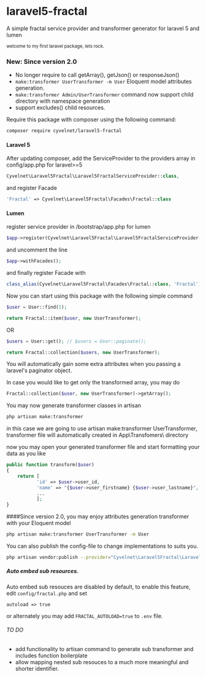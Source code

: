 # laravel5-fractal
A simple fractal service provider and transformer generator for laravel 5 and lumen

<sup>welcome to my first laravel package, lets rock.<sup>

### New: Since version 2.0
* No longer require to call getArray(), getJson() or responseJson()
* `make:transformer UserTransformer -m User` Eloquent model attributes generation.
* `make:transformer Admin/UserTransformer` command now support child directory with namespace generation
* support excludes() child resources.

Require this package with composer using the following command:

````bash
composer require cyvelnet/laravel5-fractal
````

#### Laravel 5

After updating composer, add the ServiceProvider to the providers array in config/app.php for laravel>=5

````php
Cyvelnet\Laravel5Fractal\Laravel5FractalServiceProvider::class,
````

and register Facade

````php
'Fractal' => Cyvelnet\Laravel5Fractal\Facades\Fractal::class
````

#### Lumen

register service provider in /bootstrap/app.php for lumen
    
````php    
$app->register(Cyvelnet\Laravel5Fractal\Laravel5FractalServiceProvider::class);
````

and uncomment the line

````php
$app->withFacades();
````

and finally register Facade with

````php
class_alias(Cyvelnet\Laravel5Fractal\Facades\Fractal::class, 'Fractal');
````


Now you can start using this package with the following simple command

````php
$user = User::find(1);

return Fractal::item($user, new UserTransformer);
````

OR

````php
$users = User::get(); // $users = User::paginate();

return Fractal::collection($users, new UserTransformer);
````

You will automatically gain some extra attributes when you passing a laravel's paginator object.

In case you would like to get only the transformed array, you may do

````php
Fractal::collection($user, new UserTransformer)->getArray();
````

You may now generate transformer classes in artisan

````bash
php artisan make:transformer
````

in this case we are going to use artisan make:transformer UserTransformer, transformer file will automatically created in App\Transfomers\ directory

now you may open your generated transformer file and start formatting your data as you like

````php
public function transform($user)
{
    return [
           'id' => $user->user_id,
           'name' => "{$user->user_firstname} {$user->user_lastname}",
           ...
           ];
}
````

####Since version 2.0, you may enjoy attributes generation transformer with your Eloquent model

````bash
php artisan make:transformer UserTransformer -m User
````

You can also publish the config-file to change implementations to suits you.

````bash
php artisan vendor:publish --provider="Cyvelnet\Laravel5Fractal\Laravel5FractalServiceProvider"
````    
    
##### Auto embed sub resources.

Auto embed sub resouces are disabled by default, to enable this feature, edit ``config/fractal.php`` and set

``autoload => true``

or alternately you may add ``FRACTAL_AUTOLOAD=true`` to ``.env`` file.



###### TO DO
* add functionality to artisan command to generate sub transformer and includes function boilerplate
* allow mapping nested sub resouces to a much more meaningful and shorter identifier.

